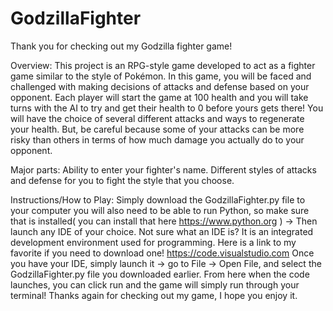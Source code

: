 # GodzillaFighter

Thank you for checking out my Godzilla fighter game!

Overview: This project is an RPG-style game developed to act as a fighter game similar to the style of Pokémon. In this game, you will be faced and challenged with making decisions of attacks and defense based on your opponent. Each player will start the game at 100 health and you will take turns with the AI to try and get their health to 0 before yours gets there! You will have the choice of several different attacks and ways to regenerate your health. But, be careful because some of your attacks can be more risky than others in terms of how much damage you actually do to your opponent.

Major parts: Ability to enter your fighter's name. Different styles of attacks and defense for you to fight the style that you choose.

Instructions/How to Play: Simply download the GodzillaFighter.py file to your computer you will also need to be able to run Python, so make sure that is installed( you can install that here https://www.python.org ) -> Then launch any IDE of your choice. Not sure what an IDE is? It is an integrated development environment used for programming. Here is a link to my favorite if you need to download one! https://code.visualstudio.com Once you have your IDE, simply launch it -> go to File -> Open File, and select the GodzillaFighter.py file you downloaded earlier. From here when the code launches, you can click run and the game will simply run through your terminal! Thanks again for checking out my game, I hope you enjoy it.
